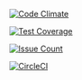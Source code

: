 [![Code Climate](https://codeclimate.com/github/paniko0/voxhood/badges/gpa.svg)](https://codeclimate.com/github/paniko0/voxhood)

[![Test Coverage](https://codeclimate.com/github/paniko0/voxhood/badges/coverage.svg)](https://codeclimate.com/github/paniko0/voxhood/coverage)

[![Issue Count](https://codeclimate.com/github/paniko0/voxhood/badges/issue_count.svg)](https://codeclimate.com/github/paniko0/voxhood)

[![CircleCI](https://circleci.com/gh/paniko0/voxhood.svg?style=svg)](https://circleci.com/gh/paniko0/voxhood)
